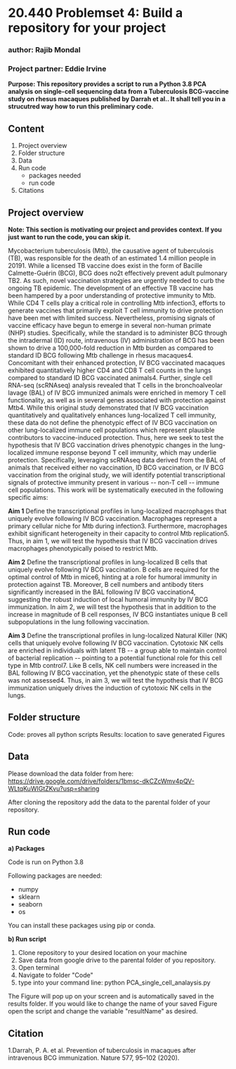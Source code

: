 # 20.440 Problemset 4: Build a repository for your project
### author:           Rajib Mondal
### Project partner:  Eddie Irvine

**Purpose: This repository provides a script to run a Python 3.8 PCA analysis on single-cell sequencing data from a Tuberculosis BCG-vaccine study on rhesus macaques published by Darrah et al.. It shall tell you in a strucutred way how to run this preliminary code.**

## Content
1. Project overview
2. Folder structure
3. Data
4. Run code
    - packages needed
    - run code
6. Citations

## Project overview
**Note: This section is motivating our project and provides context. If you just want to run the code, you can skip it.**

Mycobacterium tuberculosis (Mtb), the causative agent of tuberculosis (TB), was responsible for the death of an estimated 1.4 million people in 20191. While a licensed TB vaccine does exist in the form of Bacille Calmette-Guérin (BCG), BCG does no2t effectively prevent adult pulmonary TB2. As such, novel vaccination strategies are urgently needed to curb the ongoing TB epidemic. 
The development of an effective TB vaccine has been hampered by a poor understanding of protective immunity to Mtb. While CD4 T cells play a critical role in controlling Mtb infection3, efforts to generate vaccines that primarily exploit T cell immunity to drive protection have been met with limited success. Nevertheless, promising signals of vaccine efficacy have begun to emerge in several non-human primate (NHP) studies. 
Specifically, while the standard is to administer BCG through the intradermal (ID) route, intravenous (IV) administration of BCG has been shown to drive a 100,000-fold reduction in Mtb burden as compared to standard ID BCG following Mtb challenge in rhesus macaques4. Concomitant with their enhanced protection, IV BCG vaccinated macaques exhibited quantitatively higher CD4 and CD8 T cell counts in the lungs compared to standard ID BCG vaccinated animals4. Further, single cell RNA-seq (scRNAseq) analysis revealed that T cells in the bronchoalveolar lavage (BAL) of IV BCG immunized animals were enriched in memory T cell functionality, as well as in several genes associated with protection against Mtb4. 
While this original study demonstrated that IV BCG vaccination quantitatively and qualitatively enhances lung-localized T cell immunity, these data do not define the phenotypic effect of IV BCG vaccination on other lung-localized immune cell populations which represent plausible contributors to vaccine-induced protection. Thus, here we seek to test the hypothesis that IV BCG vaccination drives phenotypic changes in the lung-localized immune response beyond T cell immunity, which may underlie protection. Specifically, leveraging scRNAseq data derived from the BAL of animals that received either no vaccination, ID BCG vaccination, or IV BCG vaccination from the original study, we will identify potential transcriptional signals of protective immunity present in various -- non-T cell -- immune cell populations. This work will be systematically executed in the following specific aims:

**Aim 1** Define the transcriptional profiles in lung-localized macrophages that uniquely evolve following IV BCG vaccination. Macrophages represent a primary cellular niche for Mtb during infection3. Furthermore, macrophages exhibit significant heterogeneity in their capacity to control Mtb replication5. Thus, in aim 1, we will test the hypothesis that IV BCG vaccination drives macrophages phenotypically poised to restrict Mtb. 

**Aim 2** Define the transcriptional profiles in lung-localized B cells that uniquely evolve following IV BCG vaccination. B cells are required for the optimal control of Mtb in mice6, hinting at a role for humoral immunity in protection against TB. Moreover, B cell numbers and antibody titers significantly increased in the BAL following IV BCG vaccination4, suggesting the robust induction of local humoral immunity by IV BCG immunization. In aim 2, we will test the hypothesis that in addition to the increase in magnitude of B cell responses, IV BCG instantiates unique B cell subpopulations in the lung following vaccination.

**Aim 3** Define the transcriptional profiles in lung-localized Natural Killer (NK) cells that uniquely evolve following IV BCG vaccination. Cytotoxic NK cells are enriched in individuals with latent TB -- a group able to maintain control of bacterial replication -- pointing to a potential functional role for this cell type in Mtb control7. Like B cells, NK cell numbers were increased in the BAL following IV BCG vaccination, yet the phenotypic state of these cells was not assessed4. Thus, in aim 3, we will test the hypothesis that IV BCG immunization uniquely drives the induction of cytotoxic NK cells in the lungs.


## Folder structure
Code: proves all python scripts
Results: location to save generated Figures

## Data
Please download the data folder from here:
https://drive.google.com/drive/folders/1bmsc-dkCZcWmv4pQV-WLtqKuWIGtZKvu?usp=sharing

After cloning the repository add the data to the parental folder of your repository.

## Run code
**a) Packages**

Code is run on Python 3.8

Following packages are needed:
- numpy
- sklearn
- seaborn
- os

You can install these packages using pip or conda.

**b) Run script**
1. Clone repository to your desired location on your machine
2. Save data from google drive to the parental folder of you repository.
3. Open terminal
4. Navigate to folder "Code"
5. type into your command line: python PCA_single_cell_analaysis.py

The Figure will pop up on your screen and is automatically saved in the results folder. If you would like to change the name of your saved Figure open the script and change the variable "resultName" as desired.

## Citation
1.Darrah, P. A. et al. Prevention of tuberculosis in macaques after intravenous BCG immunization. Nature 577, 95–102 (2020).

